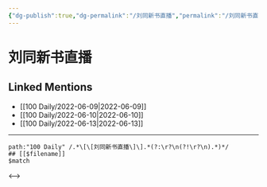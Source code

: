```yaml
---
{"dg-publish":true,"dg-permalink":"/刘同新书直播","permalink":"/刘同新书直播/"}
---
```


# 刘同新书直播

## Linked Mentions
- [[100 Daily/2022-06-09\|2022-06-09]]
- [[100 Daily/2022-06-10\|2022-06-10]]
- [[100 Daily/2022-06-13\|2022-06-13]]


---

```expander
path:"100 Daily" /.*\[\[刘同新书直播\]\].*(?:\r?\n(?!\r?\n).*)*/
## [[$filename]]
$match
```

<-->